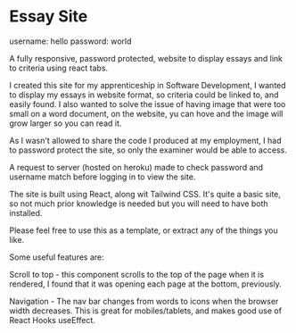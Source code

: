 # Essay Site

username: hello
password: world

A fully responsive, password protected, website to display essays and link to criteria using react tabs.

I created this site for my apprenticeship in Software Development, I wanted to display my essays in website format, so criteria could be linked to, and easily found. I also wanted to solve the issue of having image that were too small on a word document, on the website, yu can hove and the image will grow larger so you can read it.

As I wasn't allowed to share the code I produced at my employment, I had to password protect the site, so only the examiner would be able to access.

A request to server (hosted on heroku) made to check password and username match before logging in to view the site.

The site is built using React, along wit Tailwind CSS. It's quite a basic site, so not much prior knowledge is needed but you will need to have both installed.

Please feel free to use this as a template, or extract any of the things you like.

Some useful features are:

Scroll to top - this component scrolls to the top of the page when it is rendered, I found that it was opening each page at the bottom, previously.

Navigation - The nav bar changes from words to icons when the browser width decreases. This is great for mobiles/tablets, and makes good use of React Hooks useEffect.
